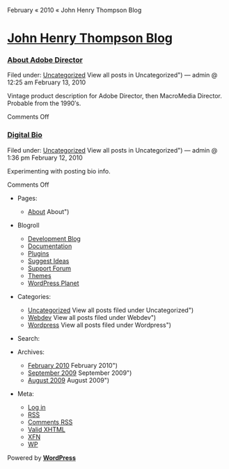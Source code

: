 February « 2010 « John Henry Thompson Blog

# [John Henry Thompson Blog](../../index.md)

### [About Adobe Director](13/about-adobe-director/index.md)

Filed under: [Uncategorized](../../category/uncategorized/index.md) View all posts in Uncategorized") — admin @ 12:25 am February 13, 2010

Vintage product description for Adobe Director, then MacroMedia Director.  
Probable from the 1990′s.

Comments Off

### [Digital Bio](12/digital-bio/index.md)

Filed under: [Uncategorized](../../category/uncategorized/index.md) View all posts in Uncategorized") — admin @ 1:36 pm February 12, 2010

Experimenting with posting bio info.

Comments Off

- Pages:
  - [About](../../about/index.md) About")
- Blogroll
  - [Development Blog](http://wordpress.org/development/)
  - [Documentation](http://codex.wordpress.org/)
  - [Plugins](http://wordpress.org/extend/plugins/)
  - [Suggest Ideas](http://wordpress.org/extend/ideas/)
  - [Support Forum](http://wordpress.org/support/)
  - [Themes](http://wordpress.org/extend/themes/)
  - [WordPress Planet](http://planet.wordpress.org/)
- Categories:
  - [Uncategorized](../../category/uncategorized/index.md) View all posts filed under Uncategorized")
  - [Webdev](../../category/webdev/index.md) View all posts filed under Webdev")
  - [Wordpress](../../category/wordpress/index.md) View all posts filed under Wordpress")
- Search:

- Archives:
  - [February 2010](index.md) February 2010")
  - [September 2009](../../2009/09/index.md) September 2009")
  - [August 2009](../../2009/08/index.md) August 2009")
- Meta:
  - [Log in](../../wp-login.php.md)
  - [RSS](../../feed/index.rss 'Syndicate this site using RSS')
  - [Comments RSS](../../comments/feed/index.rss 'The latest comments to all posts in RSS')
  - [Valid XHTML](http://validator.w3.org/check/referer 'This page validates as XHTML 1.0 Transitional')
  - [XFN](http://gmpg.org/xfn/)
  - [WP](http://wordpress.org/ 'Powered by WordPress, state-of-the-art semantic personal publishing platform.')

Powered by [**WordPress**](http://wordpress.org/ 'Powered by WordPress, state-of-the-art semantic personal publishing platform.')
